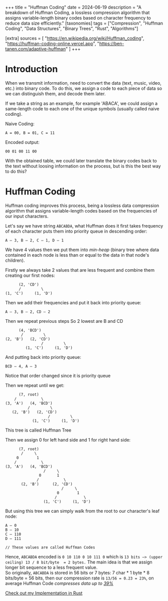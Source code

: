 +++
title = "Huffman Coding"
date = 2024-06-19
description = "A breakdown of Huffman Coding, a lossless compression algorithm that assigns variable-length binary codes based on character frequency to reduce data size efficiently."
[taxonomies]
tags = ["Compression", "Huffman Coding", "Data Structures", "Binary Trees", "Rust", "Algorithms"]

[extra]
sources = [
   "https://en.wikipedia.org/wiki/Huffman_coding",
   "https://huffman-coding-online.vercel.app",
   "https://ben-tanen.com/adaptive-huffman"
]
+++
# Introduction

When we transmit information, need to convert the data (text, music, video, etc.) into binary code. To do this, we assign a code to each piece of data so we can distinguish them, and decode them later.

If we take a string as an example, for example 'ABACA', we could assign a same-length code to each one of the unique symbols (usually called naive coding).

Naive Coding:

```
A = 00, B = 01, C = 11
```

Encoded output:

```
00 01 00 11 00
```

With the obtained table, we could later translate the binary codes back to the text without loosing information on the process, but is this the best way to do this?

# Huffman Coding

Huffman coding improves this process, being a lossless data compression algorithm that assigns variable-length codes based on the frequencies of our input characters.

Let's say we have string `ABCABDA`, what Huffman does it first takes frequency of each character puts them into priority queue in descending order:

```
A — 3, B — 2, C — 1, D — 1
```

We have 4 values then we put them into *min-heap* (binary tree where data contained in each node is less than or equal to the data in that node's children).

Firstly we always take 2 values that are less frequent and combine them creating our first nodes:
```
      (2, 'CD')
      /         \
(1, 'C')     (1, 'D')
```

Then we add their frequencies and put it back into priority queue: 

```
A — 3, B — 2, CD — 2
```

Then we repeat previous steps
So 2 lowest are B and CD
```
      (4, 'BCD')
       /         \
(2, 'B')   (2, 'CD')
                /         \
         (1, 'C')     (1, 'D')
```

And putting back into priority queue: 

```
BCD — 4, A — 3
```

Notice that order changed since it is priority queue

Then we repeat until we get:

```
      (7, root)
    /           \
(3, 'A')   (4, 'BCD')
          /         \
   (2, 'B')   (2, 'CD')
                   /         \
            (1, 'C')     (1, 'D')
```

This tree is called Huffman Tree

Then we assign 0 for left hand side and 1 for right hand side:

```
      (7, root)
       /     \
     0        1
    /           \
(3, 'A')   (4, 'BCD')
                 /     \
               0       1
              /           \
       (2, 'B')      (2, 'CD')
                         /     \
                       0        1
                      /            \
                 (1, 'C')     (1, 'D')
```

But using this tree we can simply walk from the root to our character's leaf node:

```
A — 0
B — 10
C — 110
D — 111

// These values are called Huffman Codes
```

Hence, `ABCABDA` encoded is `0 10 110 0 10 111 0` which is `13 bits —> (upper ceiling) 13 / 8 bit/byte  = 2 bytes.` The main idea is that we assign longer bit sequence to a less frequent value.\
So originally, `ABCABDA` is stored in 56 bits or 7 bytes: 7 char * 1 byte * 8 bits/byte = 56 bits, then our compression rate is `13/56 = 0.23 = 23%`, on average Huffman Code *compresses data up to [39%](https://www.researchgate.net/publication/264848217_A_PERFORMANCE_ANALYSIS_OF_DELTA_AND_HUFFMAN_COMPRESSION_ALGORITHMS)*

[Check out my Implementation in Rust](https://github.com/4ry1337/mini-projects/tree/master/huffman)
